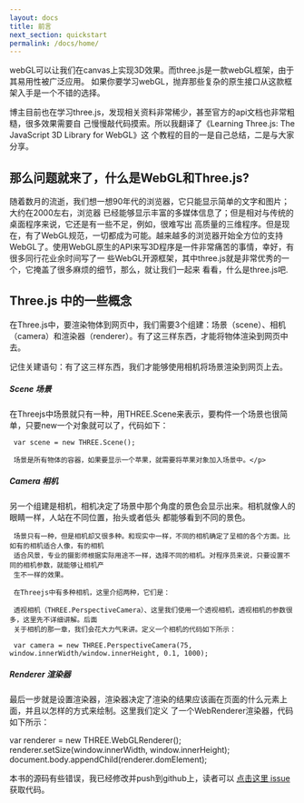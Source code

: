 ```yaml
---
layout: docs
title: 前言
next_section: quickstart
permalink: /docs/home/
---
```


webGL可以让我们在canvas上实现3D效果。而three.js是一款webGL框架，由于其易用性被广泛应用。
如果你要学习webGL，抛弃那些复杂的原生接口从这款框架入手是一个不错的选择。

博主目前也在学习three.js，发现相关资料非常稀少，甚至官方的api文档也非常粗糙，很多效果需要自
己慢慢敲代码摸索。所以我翻译了《Learning Three.js: The JavaScript 3D Library for WebGL》这
个教程的目的一是自己总结，二是与大家分享。

## 那么问题就来了，什么是WebGL和Three.js?

随着数月的流逝，我们想一想90年代的浏览器，它只能显示简单的文字和图片；大约在2000左右，浏览器
已经能够显示丰富的多媒体信息了；但是相对与传统的桌面程序来说，它还是有一些不足，例如，很难写出
高质量的三维程序。但是现在，有了WebGL规范，一切都成为可能。越来越多的浏览器开始全方位的支持
WebGL了。使用WebGL原生的API来写3D程序是一件非常痛苦的事情，幸好，有很多同行花业余时间写了一
些WebGL开源框架，其中three.js就是非常优秀的一个，它掩盖了很多麻烦的细节，那么，就让我们一起来
看看，什么是three.js吧.

## Three.js 中的一些概念

在Three.js中，要渲染物体到网页中，我们需要3个组建：场景（scene）、相机（camera）和渲染器（renderer）。有了这三样东西，才能将物体渲染到网页中去。

记住关建语句：有了这三样东西，我们才能够使用相机将场景渲染到网页上去。

<div class="note">
  <h5>Scene 场景</h5>
  <p>在Threejs中场景就只有一种，用THREE.Scene来表示，要构件一个场景也很简单，只要new一个对象就可以了，代码如下：

     var scene = new THREE.Scene();

     场景是所有物体的容器，如果要显示一个苹果，就需要将苹果对象加入场景中。</p>
</div>

<div class="note">
  <h5>Camera 相机</h5>
  <p>另一个组建是相机，相机决定了场景中那个角度的景色会显示出来。相机就像人的眼睛一样，人站在不同位置，抬头或者低头
  都能够看到不同的景色。

     场景只有一种，但是相机却又很多种。和现实中一样，不同的相机确定了呈相的各个方面。比如有的相机适合人像，有的相机
     适合风景，专业的摄影师根据实际用途不一样，选择不同的相机。对程序员来说，只要设置不同的相机参数，就能够让相机产
     生不一样的效果。

     在Threejs中有多种相机，这里介绍两种，它们是：

     透视相机（THREE.PerspectiveCamera）、这里我们使用一个透视相机，透视相机的参数很多，这里先不详细讲解。后面
     关于相机的那一章，我们会花大力气来讲。定义一个相机的代码如下所示：

     var camera = new THREE.PerspectiveCamera(75, window.innerWidth/window.innerHeight, 0.1, 1000);
  </p>
</div>

<div class="note">
  <h5>Renderer 渲染器</h5>
  <p>最后一步就是设置渲染器，渲染器决定了渲染的结果应该画在页面的什么元素上面，并且以怎样的方式来绘制。这里我们定义
  了一个WebRenderer渲染器，代码如下所示：

  var renderer = new THREE.WebGLRenderer();
  renderer.setSize(window.innerWidth, window.innerHeight);
  document.body.appendChild(renderer.domElement);
  </p>
</div>


本书的源码有些错误，我已经修改并push到github上，读者可以 [点击这里
issue](https://github.com/leiguorui/learning-threejs) 获取代码。
